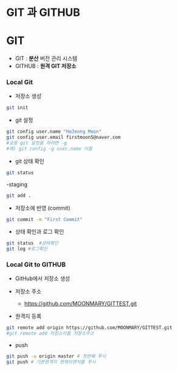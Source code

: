 # GIT 과 GITHUB
# GIT

- GIT : **분산** 버전 관리 시스템
- GITHUB : **원격 GIT 저장소**

### Local Git

- 저장소 생성
```bash
git init
```

- git 설정
```bash
git config user.name "HoJeong Moon"
git config user.email firstmoon5@naver.com
#공용 git 설정을 하려면 -g
#예) git config -g user.name 이름
```

- git 상태 확인
```bash
git status
```

-staging
```bash
git add .
```

- 저장소에 반영 (commit)
```bash
git commit -m "First Commit"
```

- 상태 확인과 로그 확인
```bash
git status  #상태확인
git log #로그확인
```

### Local Git to GITHUB
- GitHub에서 저장소 생성
- 저장소 주소
    - https://github.com/MOONMARY/GITTEST.git

- 원격지 등록
```bash
git remote add origin https://github.com/MOONMARY/GITTEST.git
#git remote add 저장소이름 저장소주소
```
- push
```bash
git push -u origin master # 첫번째 푸시
git push # 기본원격지 현재브랜치를 푸시
```
